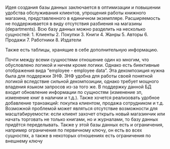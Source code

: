 Идея создания базы данных заключается в оптимизации и повышении удобства обслуживания клиентов, упрощения работы книжного магазина, представленного в единичном экземпляре. Расширяемость не поддерживается в виду отсутствия разбиения на магазины (departments). 
Всю базу данных можно разделить на несколько сущностей:
    1. Клиенты
    2. Покупки
    3. Книги
    4. Жанры
    5. Авторы
    6. Продажи
    7. Работники
    8. Издатели

Также есть таблицы, хранящие в себе дополнительную информацию.

Почти между всеми сущностями отношение один ко многим, что обусловлено логикой и ничем кроме логики. Однако есть биективные отображения вида “employee - employee data”. Эта декомпозиция нужна была для поддержки 3НФ. 3НФ удобна для работы своей понятной логикой вследствие сильной декомпозиции, однако требует мощного владения языком запросов из-за того же. 
В поддержку данной БД входит обновление информации по сущностям (изменение зп, изменение книг в наличии и т.д.). Также хочется реализовать удобное добавление транзакций: покупка клиентом, продажа сотрудником и т.д.
Возможной проблемой может являться отсутствие возможности для масштабируемости: если клиент захочет открыть новый магазинчик или начать торговать не только книгами, но и журналами, то базу данных придётся переделывать.
Также у этой базы данных есть и ограничения, например ограничения по первичному ключу, он есть во всех сущностях, а также в некоторых отношениях есть ограничения по внешнему ключу

